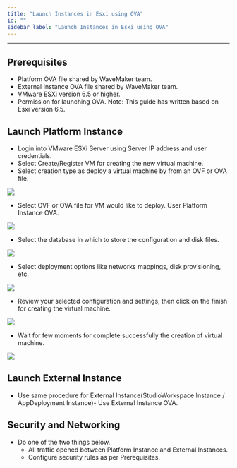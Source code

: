 ```yaml
---
title: "Launch Instances in Esxi using OVA"
id: ""
sidebar_label: "Launch Instances in Esxi using OVA"
---
```

---

## Prerequisites

- Platform OVA file shared by WaveMaker team.
- External Instance OVA file shared by WaveMaker team. 
- VMware ESXi version 6.5 or higher.
- Permission for launching OVA.
Note: This guide has written based on Esxi version 6.5.

## Launch Platform Instance
 
- Login into VMware ESXi Server using  Server IP address and user credentials.
- Select Create/Register VM for creating the new virtual machine.
- Select creation type as deploy a virtual machine by from an OVF or OVA file.

[![](/learn/assets/wme-setup/vm-creation-by-using-ova/select-vm-creation-type.png)](/learn/assets/wme-setup/vm-creation-by-using-ova/select-vm-creation-type.png)

- Select OVF or OVA file for VM would like to deploy. User Platform Instance OVA.

[![](/learn/assets/wme-setup/vm-creation-by-using-ova/selecting-the-ovf-template-for-deploy.png)](/learn/assets//wme-setup/vm-creation-by-using-ova/selecting-the-ovf-template-for-deploy.png)

- Select the database in which to store the configuration and disk files.

[![](/learn/assets/wme-setup/vm-creation-by-using-ova/selecting-the-database-for-storage.png)](/learn/assets/wme-setup/vm-creation-by-using-ova/selecting-the-database-for-storage.png)

- Select deployment options like networks mappings, disk provisioning, etc.

[![](/learn/assets/wme-setup/vm-creation-by-using-ova/selecting-the-deployment-options-and-networking.png)](/learn/assets/wme-setup/vm-creation-by-using-ova/selecting-the-database-for-storage.png)

- Review your selected configuration and settings, then click on the finish for creating the virtual machine. 

[![](/learn/assets/wme-setup/vm-creation-by-using-ova/review-the-settings.png)](/learn/assets/wme-setup/vm-creation-by-using-ova/review-the-settings.png)

- Wait for few moments for complete successfully the creation of virtual machine.

[![](/learn/assets/wme-setup/vm-creation-by-using-ova/created-vm-show-in-dashboard.png.png)](/learn/assets/wme-setup/vm-creation-by-using-ova/created-vm-show-in-dashboard.png)

## Launch External Instance

- Use same procedure for External Instance(StudioWorkspace Instance / AppDeployment Instance)- Use External Instance OVA.

## Security and Networking

- Do one of the two things below. 
    - All traffic opened between Platform Instance and External Instances.
    - Configure security rules as per Prerequisites.
